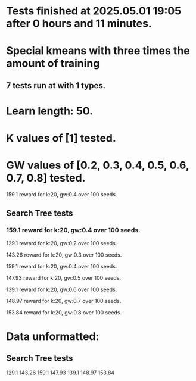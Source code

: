 # Tests finished at 2025.05.01 19:05 after 0 hours and 11 minutes.
# Special kmeans with three times the amount of training
## 7 tests run at with 1 types.
# Learn length: 50.
# K values of [1] tested.
# GW values of [0.2, 0.3, 0.4, 0.5, 0.6, 0.7, 0.8] tested.

159.1 reward for k:20, gw:0.4 over 100 seeds.


## Search Tree tests
### 159.1 reward for k:20, gw:0.4 over 100 seeds.

129.1 reward for k:20, gw:0.2 over 100 seeds.

143.26 reward for k:20, gw:0.3 over 100 seeds.

159.1 reward for k:20, gw:0.4 over 100 seeds.

147.93 reward for k:20, gw:0.5 over 100 seeds.

139.1 reward for k:20, gw:0.6 over 100 seeds.

148.97 reward for k:20, gw:0.7 over 100 seeds.

153.84 reward for k:20, gw:0.8 over 100 seeds.


# Data unformatted:



## Search Tree tests
129.1
143.26
159.1
147.93
139.1
148.97
153.84
